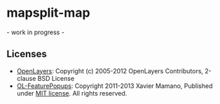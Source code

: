 mapsplit-map
============

\- work in progress \-

## Licenses

* [OpenLayers](http://www.openlayers.org/): Copyright (c) 2005-2012 OpenLayers Contributors, 2-clause BSD License
* [OL-FeaturePopups](https://github.com/jorix/OL-FeaturePopups): Copyright 2011-2013 Xavier Mamano, Published under [MIT license](licenses/FeaturePopups-LICENSE.txt). All rights reserved.
